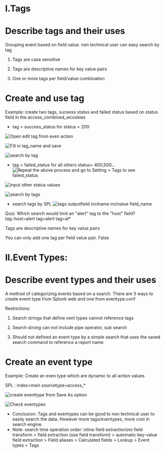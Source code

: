 # I.Tags 
# Describe tags and their uses
Grouping event based on field value. non technical user can easy search by tag
1. Tags are case sensitive 

2. Tags are descriptive names for key value pairs

3. One or more tags per field/value combination
	
# Create and use tag

Example: create two tags, suceess status and failed status based on status field in the access_combined_wcookies
* tag = success_status for status = 200

![Open edit tag from even action](image./tags1.png)

![Fill in tag_name and save](image./tags2.png)

![search by tag](image./tags3.png)

* tag = failed_status for all others status= 400,500...
![Repeat the above process and go to Setting > Tags to see failed_status](image./tags4.png)

![input other status values](image./tags5.png)

![search by tags](image./tags6.png)

* search tags by SPL
![tags outputfield inclname inclvalue field_name](image./tags7.png)

Quiz: 
Which search would limit an "alert" tag to the "host" field?  tag::host=alert tag=alert tag=al*

Tags are descriptive names for key value pairs

You can only add one tag per field value pair. False

# II.Event Types:
# Describe event types and their uses
A method of categorizing events based on a search. There are 3 ways to create event type from Splunk web and one from eventype.conf

Restrictions:
1. Search strings that define vent types cannot reference tags

2. Search strong can not include pipe operator, sub search

3. Should not defined an event type by a simple search that uses the saved search command to reference a report name 

# Create an event type

Example: Create an even type which are dynamic to all action values

SPL : index=main sourcetype=access_*

![create eventtype from Save As option](image./eventypes1.png)

![Check eventypes](image./eventypes1.png)

* Conclusion: Tags and eventypes can be good to non technical user to easily search the data. However more tags/eventypes, more cost in search engine.
* Note: search time operation order: inline field extraction(no field transform > field extraction (use field transform) > automatic key-value field extraction > Field aliases > Calculated fields > Lookup > Event types > Tags
